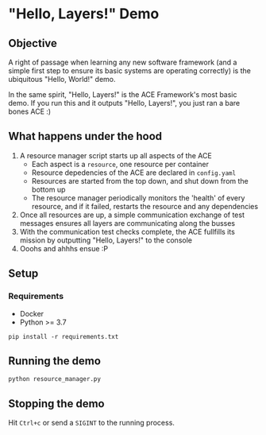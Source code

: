 # "Hello, Layers!" Demo

## Objective

A right of passage when learning any new software framework (and a simple first step to ensure its basic systems are operating correctly) is the ubiquitous "Hello, World!" demo.

In the same spirit, "Hello, Layers!" is the ACE Framework's most basic demo. If you run this and it outputs "Hello, Layers!", you just ran a bare bones ACE :)

## What happens under the hood

1. A resource manager script starts up all aspects of the ACE
   * Each aspect is a `resource`, one resource per container
   * Resource depedencies of the ACE are declared in `config.yaml`
   * Resources are started from the top down, and shut down from the bottom up
   * The resource manager periodically monitors the 'health' of every resource, and if it failed, restarts the resource and any dependencies
2. Once all resources are up, a simple communication exchange of test messages ensures all layers are communicating along the busses
3. With the communication test checks complete, the ACE fullfills its mission by outputting "Hello, Layers!" to the console
4. Ooohs and ahhhs ensue :P

## Setup

### Requirements

* Docker
* Python >= 3.7

```
pip install -r requirements.txt
```

## Running the demo

```
python resource_manager.py
```

## Stopping the demo

Hit `Ctrl+c` or send a `SIGINT` to the running process.

